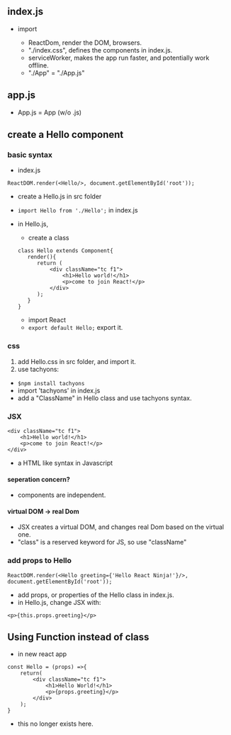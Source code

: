 ## index.js

- import

  - ReactDom, render the DOM, browsers. 
  - "./index.css", defines the components in index.js.
  - serviceWorker, makes the app run faster, and potentially work offline.
  - "./App" = "./App.js"
  
## app.js
- App.js = App (w/o .js)

## create a Hello component

### basic syntax
- index.js
```
ReactDOM.render(<Hello/>, document.getElementById('root'));
```
- create a Hello.js in src folder
- ```import Hello from './Hello';``` in index.js

- in Hello.js, 
  - create a class
  ```
  class Hello extends Component{
	 render(){
		return (
			<div className="tc f1">
				<h1>Hello world!</h1>
				<p>come to join React!</p>	
			</div>
		);
	 }
  }
  
  ```
  - import React
  - ```export default Hello;``` export it.

### css

1. add Hello.css in src folder, and import it.
2. use tachyons:
- ```$npm install tachyons```
- import 'tachyons' in index.js
- add a "ClassName" in Hello class and use tachyons syntax.

### JSX
```
<div className="tc f1">
	<h1>Hello world!</h1>
	<p>come to join React!</p>	
</div>
```
- a HTML like syntax in Javascript

#### seperation concern?

- components are independent.

#### virtual DOM -> real Dom
- JSX creates a virtual DOM, and changes real Dom based on the virtual one. 
- "class" is a reserved keyword for JS, so use "className"

### add props to Hello
```
ReactDOM.render(<Hello greeting={'Hello React Ninja!'}/>, document.getElementById('root'));
```
- add props, or properties of the Hello class in index.js.
- in Hello.js, change JSX with:
```
<p>{this.props.greeting}</p>
```

## Using Function instead of class
- in new react app
```
const Hello = (props) =>{
	return(
		<div className="tc f1">
			<h1>Hello World!</h1>
			<p>{props.greeting}</p>
		</div>
	);
}
```
- this no longer exists here.



